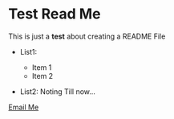 # Test Read Me

This is just a **test** about creating a README File

* List1:
  * Item 1
  * Item 2

* List2:
  Noting Till now...

[Email Me](moazelsawaf@hotmail.com)
